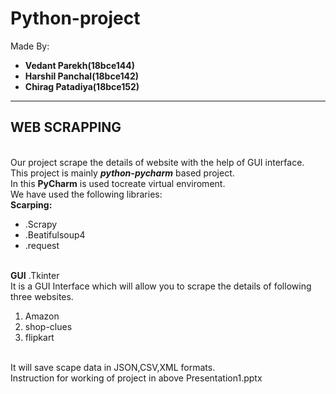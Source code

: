 # Python-project
Made By:
<b><ul>
<li>Vedant Parekh(18bce144)
<li>Harshil Panchal(18bce142)
<li>Chirag Patadiya(18bce152)
</ul></b>
<hr>
<h2>WEB SCRAPPING</h2>
<br> Our project scrape the details of website with the help  of GUI interface.
<br>This project is mainly <b><i>python-pycharm</b></i> based project.
<br> In this <b>PyCharm</b> is used tocreate virtual enviroment.
<br>We have used the following libraries:
<br><b>Scarping:</b>
      <ul>
      <li>.Scrapy
      <li>.Beatifulsoup4
      <li>.request</ul>
<br><b>GUI</b>
      .Tkinter
<br>It is a GUI Interface which will allow you to scrape the details of following three websites.
  <ol><li>Amazon
  <li>shop-clues
  <li>flipkart</ol>
<br>It will save scape data in JSON,CSV,XML formats.
<br>Instruction for working of project in above Presentation1.pptx

